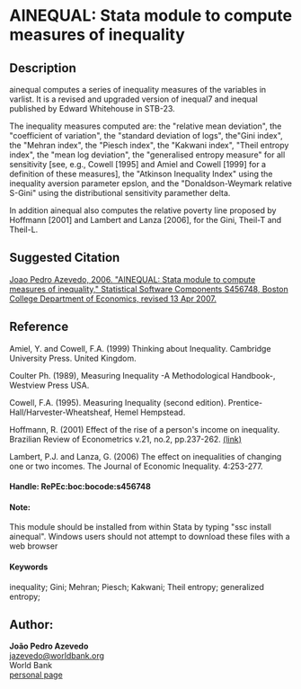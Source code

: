 ﻿# AINEQUAL: Stata module to compute measures of inequality


## Description
ainequal computes a series of inequality measures of the variables in varlist. It is a revised and
upgraded version of inequal7 and inequal published by Edward Whitehouse in STB-23.

The inequality measures computed are: the "relative mean deviation", the "coefficient of variation",
the "standard deviation of logs", the"Gini index", the "Mehran index", the "Piesch index", the
"Kakwani index", "Theil entropy index", the "mean log deviation", the "generalised entropy measure"
for all sensitivity [see, e.g., Cowell [1995] and Amiel and Cowell [1999] for a definition of these
measures], the "Atkinson Inequality Index" using the inequality aversion parameter epslon, and the
"Donaldson-Weymark relative S-Gini" using the distributional sensitivity paramether delta.

In addition ainequal also computes the relative poverty line proposed by Hoffmann [2001] and Lambert
and Lanza [2006], for the Gini, Theil-T and Theil-L.

## Suggested Citation
[Joao Pedro Azevedo, 2006. "AINEQUAL: Stata module to compute measures of inequality," Statistical Software Components S456748, Boston College Department of Economics, revised 13 Apr 2007.](https://ideas.repec.org/c/boc/bocode/s456748.html)

## Reference

Amiel, Y. and Cowell, F.A. (1999) Thinking about Inequality. Cambridge University Press. United Kingdom.

Coulter Ph. (1989), Measuring Inequality -A Methodological Handbook-, Westview Press USA.

Cowell, F.A. (1995). Measuring Inequality (second edition). Prentice-Hall/Harvester-Wheatsheaf, Hemel Hempstead.

Hoffmann, R. (2001) Effect of the rise of a person's income on inequality. Brazilian Review of Econometrics v.21, no.2, pp.237-262. [(link)](http://dx.doi.org/10.12660/bre.v21n22001.2751)

Lambert, P.J. and Lanza, G. (2006) The effect on inequalities of changing one or two incomes. The Journal of Economic Inequality. 4:253-277.

#### Handle: RePEc:boc:bocode:s456748 

#### Note: 
This module should be installed from within Stata by typing "ssc install ainequal". Windows users should not attempt to download these files with a web browser

#### Keywords
inequality; Gini; Mehran; Piesch; Kakwani; Theil entropy; generalized entropy;

## Author: 

  **João Pedro Azevedo**  
  [jazevedo@worldbank.org](mailto:jazevedo@worldbank.org)  
  World Bank  
  [personal page](http://www.worldbank.org/en/about/people/j/joao-pedro-azevedo)  

